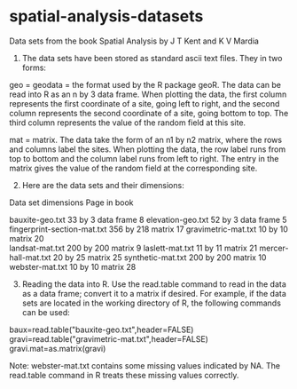 # spatial-analysis-datasets
Data sets from the book Spatial Analysis by J T Kent and K V Mardia

1. The data sets have been stored as standard ascii text files.  They in two forms:

geo = geodata = the format used by the R package geoR.  The data can be read into R as an n by 3 data frame.  When plotting the data, the first column represents the first coordinate of a site, going left to right, and the second column represents the second coordinate of a site, going bottom to top.  The third column represents the value of the random field at this site.

mat = matrix.  The data take the form of an n1 by n2 matrix, where the rows and columns label the sites. When plotting the data, the row label runs from top to bottom and the column label runs from left to right.  The entry in the matrix gives the value of the random field at the corresponding site.

2. Here are the data sets and their dimensions:

Data set                          dimensions              Page in book

bauxite-geo.txt                   33 by 3 data frame          8
elevation-geo.txt                 52 by 3 data frame          5
fingerprint-section-mat.txt       356 by 218 matrix          17 
gravimetric-mat.txt               10 by 10 matrix            20     
landsat-mat.txt                   200 by 200 matrix           9
laslett-mat.txt                   11 by 11 matrix            21
mercer-hall-mat.txt               20 by 25 matrix            25
synthetic-mat.txt                 200 by 200 matrix          10
webster-mat.txt                   10 by 10 matrix            28

3. Reading the data into R.  Use the read.table command to read in the data as a data frame; convert it to a matrix if desired.  For example, if the data sets are located in the working directory of R, the following commands can be used:

baux=read.table("bauxite-geo.txt",header=FALSE)
gravi=read.table("gravimetric-mat.txt",header=FALSE)
gravi.mat=as.matrix(gravi)

Note: webster-mat.txt contains some missing values indicated by NA. The read.table command in R treats these missing values correctly.


